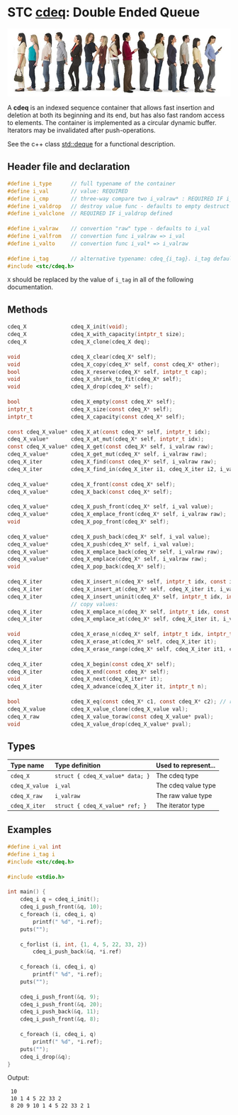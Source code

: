# STC [cdeq](../include/stc/cdeq.h): Double Ended Queue
![Deque](pics/deque.jpg)

A **cdeq** is an indexed sequence container that allows fast insertion and deletion at both
its beginning and its end, but has also fast random access to elements. The container is
implemented as a circular dynamic buffer. Iterators may be invalidated after push-operations.

See the c++ class [std::deque](https://en.cppreference.com/w/cpp/container/deque) for a functional description.

## Header file and declaration

```c
#define i_type      // full typename of the container
#define i_val       // value: REQUIRED
#define i_cmp       // three-way compare two i_valraw* : REQUIRED IF i_valraw is a non-integral type
#define i_valdrop   // destroy value func - defaults to empty destruct
#define i_valclone  // REQUIRED IF i_valdrop defined

#define i_valraw    // convertion "raw" type - defaults to i_val
#define i_valfrom   // convertion func i_valraw => i_val
#define i_valto     // convertion func i_val* => i_valraw

#define i_tag       // alternative typename: cdeq_{i_tag}. i_tag defaults to i_val
#include <stc/cdeq.h>
```
`X` should be replaced by the value of `i_tag` in all of the following documentation.

## Methods

```c
cdeq_X              cdeq_X_init(void);
cdeq_X              cdeq_X_with_capacity(intptr_t size);
cdeq_X              cdeq_X_clone(cdeq_X deq);

void                cdeq_X_clear(cdeq_X* self);
void                cdeq_X_copy(cdeq_X* self, const cdeq_X* other);
bool                cdeq_X_reserve(cdeq_X* self, intptr_t cap);
void                cdeq_X_shrink_to_fit(cdeq_X* self);
void                cdeq_X_drop(cdeq_X* self);                                      // destructor

bool                cdeq_X_empty(const cdeq_X* self);
intptr_t            cdeq_X_size(const cdeq_X* self);
intptr_t            cdeq_X_capacity(const cdeq_X* self);

const cdeq_X_value* cdeq_X_at(const cdeq_X* self, intptr_t idx);
cdeq_X_value*       cdeq_X_at_mut(cdeq_X* self, intptr_t idx);
const cdeq_X_value* cdeq_X_get(const cdeq_X* self, i_valraw raw);                   // return NULL if not found
cdeq_X_value*       cdeq_X_get_mut(cdeq_X* self, i_valraw raw);                     // mutable get
cdeq_X_iter         cdeq_X_find(const cdeq_X* self, i_valraw raw);
cdeq_X_iter         cdeq_X_find_in(cdeq_X_iter i1, cdeq_X_iter i2, i_valraw raw);   // return cvec_X_end() if not found

cdeq_X_value*       cdeq_X_front(const cdeq_X* self);
cdeq_X_value*       cdeq_X_back(const cdeq_X* self);

cdeq_X_value*       cdeq_X_push_front(cdeq_X* self, i_val value);
cdeq_X_value*       cdeq_X_emplace_front(cdeq_X* self, i_valraw raw);
void                cdeq_X_pop_front(cdeq_X* self);

cdeq_X_value*       cdeq_X_push_back(cdeq_X* self, i_val value);
cdeq_X_value*       cdeq_X_push(cdeq_X* self, i_val value);                         // alias for push_back()
cdeq_X_value*       cdeq_X_emplace_back(cdeq_X* self, i_valraw raw);
cdeq_X_value*       cdeq_X_emplace(cdeq_X* self, i_valraw raw);                     // alias for emplace_back()
void                cdeq_X_pop_back(cdeq_X* self);

cdeq_X_iter         cdeq_X_insert_n(cdeq_X* self, intptr_t idx, const i_val[] arr, intptr_t n);  // move values
cdeq_X_iter         cdeq_X_insert_at(cdeq_X* self, cdeq_X_iter it, i_val value);    // move value 
cdeq_X_iter         cdeq_X_insert_uninit(cdeq_X* self, intptr_t idx, intptr_t n);   // uninitialized data 
                    // copy values:
cdeq_X_iter         cdeq_X_emplace_n(cdeq_X* self, intptr_t idx, const i_valraw[] arr, intptr_t n);
cdeq_X_iter         cdeq_X_emplace_at(cdeq_X* self, cdeq_X_iter it, i_valraw raw);

void                cdeq_X_erase_n(cdeq_X* self, intptr_t idx, intptr_t n);
cdeq_X_iter         cdeq_X_erase_at(cdeq_X* self, cdeq_X_iter it);
cdeq_X_iter         cdeq_X_erase_range(cdeq_X* self, cdeq_X_iter it1, cdeq_X_iter it2);

cdeq_X_iter         cdeq_X_begin(const cdeq_X* self);
cdeq_X_iter         cdeq_X_end(const cdeq_X* self);
void                cdeq_X_next(cdeq_X_iter* it);
cdeq_X_iter         cdeq_X_advance(cdeq_X_iter it, intptr_t n);

bool                cdeq_X_eq(const cdeq_X* c1, const cdeq_X* c2); // require i_eq/i_cmp/i_less.
cdeq_X_value        cdeq_X_value_clone(cdeq_X_value val);
cdeq_X_raw          cdeq_X_value_toraw(const cdeq_X_value* pval);
void                cdeq_X_value_drop(cdeq_X_value* pval);
```

## Types

| Type name          | Type definition                     | Used to represent...   |
|:-------------------|:------------------------------------|:-----------------------|
| `cdeq_X`           | `struct { cdeq_X_value* data; }`  | The cdeq type          |
| `cdeq_X_value`     | `i_val`                             | The cdeq value type    |
| `cdeq_X_raw`       | `i_valraw`                          | The raw value type     |
| `cdeq_X_iter`      | `struct { cdeq_X_value* ref; }`   | The iterator type      |

## Examples
```c
#define i_val int
#define i_tag i
#include <stc/cdeq.h>

#include <stdio.h>

int main() {
    cdeq_i q = cdeq_i_init();
    cdeq_i_push_front(&q, 10);
    c_foreach (i, cdeq_i, q)
        printf(" %d", *i.ref);
    puts("");

    c_forlist (i, int, {1, 4, 5, 22, 33, 2})
        cdeq_i_push_back(&q, *i.ref)

    c_foreach (i, cdeq_i, q)
        printf(" %d", *i.ref);
    puts("");

    cdeq_i_push_front(&q, 9);
    cdeq_i_push_front(&q, 20);
    cdeq_i_push_back(&q, 11);
    cdeq_i_push_front(&q, 8);

    c_foreach (i, cdeq_i, q)
        printf(" %d", *i.ref);
    puts("");
    cdeq_i_drop(&q);
}
```
Output:
```
 10
 10 1 4 5 22 33 2
 8 20 9 10 1 4 5 22 33 2 1
```
